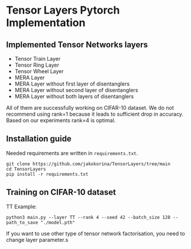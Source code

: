# Tensor Layers Pytorch Implementation

## Implemented Tensor Networks layers

 - Tensor Train Layer
 - Tensor Ring Layer
 - Tensor Wheel Layer
 - MERA Layer
 - MERA Layer without first layer of disentanglers
 - MERA Layer without second layer of disentanglers
 - MERA Layer without both layers of disentanglers

All of them are successfully working on CIFAR-10 dataset. We do not recommend using rank=1 because it leads to 
sufficient drop in accuracy. Based on our experiments rank=4 is optimal.  

## Installation guide
Needed requirements are written in `requirements.txt`.
```shell
git clone https://github.com/jakokorina/TensorLayers/tree/main
cd TensorLayers
pip install -r requirements.txt
```

## Training on CIFAR-10 dataset
TT Example:
```shell
python3 main.py --layer TT --rank 4 --seed 42 --batch_size 128 --path_to_save "./model.pth" 
```

If you want to use other type of tensor network factorisation, you need to change layer parameter.s
